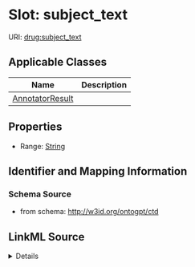 # Slot: subject_text

URI: [drug:subject_text](http://w3id.org/ontogpt/drug/subject_text)



<!-- no inheritance hierarchy -->




## Applicable Classes

| Name | Description |
| --- | --- |
[AnnotatorResult](AnnotatorResult.md) | 






## Properties

* Range: [String](String.md)







## Identifier and Mapping Information







### Schema Source


* from schema: http://w3id.org/ontogpt/ctd




## LinkML Source

<details>
```yaml
name: subject_text
from_schema: http://w3id.org/ontogpt/ctd
rank: 1000
alias: subject_text
owner: AnnotatorResult
domain_of:
- AnnotatorResult
range: string

```
</details>